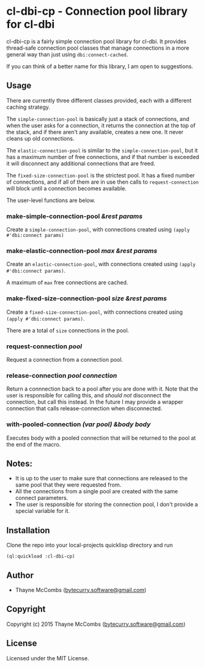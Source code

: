 # cl-dbi-cp - Connection pool library for cl-dbi

cl-dbi-cp is a fairly simple connection pool library for cl-dbi. It provides thread-safe
connection pool classes that manage connections in a more general way than just using
`dbi:connect-cached`.

If you can think of a better name for this library, I am open to suggestions.

## Usage

There are currently three different classes provided, each with a different
caching strategy.

The `simple-connection-pool` is basically just a stack of connections, and when
the user asks for a connection, it returns the connection at the top of the stack, and
if there aren't any available, creates a new one. It never cleans up old connections.

The `elastic-connection-pool` is similar to the `simple-connection-pool`, but it
has a maximum number of free connections, and if that number is exceeded it will
disconnect any additional connections that are freed.

The `fixed-size-connection-pool` is the strictest pool. It has a fixed number of
connections, and if all of them are in use then calls to `request-connection` will block
until a connection becomes available.

The user-level functions are below.

### **make-simple-connection-pool** _&rest params_

Create a `simple-connection-pool`, with connections created using `(apply #'dbi:connect params)`

### **make-elastic-connection-pool** _max &rest params_

Create an `elastic-connection-pool`, with connections created using `(apply #'dbi:connect params)`.

A maximum of `max` free connections are cached.

### **make-fixed-size-connection-pool** _size &rest params_

Create a `fixed-size-connection-pool`, with connections created using
`(apply #'dbi:connect params)`.

There are a total of `size` connections in the pool.

### **request-connection** _pool_

Request a connection from a connection pool.

### **release-connection** _pool connection_

Return a connnection back to a pool after you are done with it. Note that the user
is responsible for calling this, and _should not_ disconnect the connection, but call this
instead. In the future I may provide a wrapper connection that calls release-connection when
disconnected.

### **with-pooled-connection** _(var pool) &body body_

Executes body with a pooled connection that will be returned to the pool at the end of the
macro.

## Notes:

* It is up to the user to make sure that connections are released to the same pool that they were
requested from.
* All the connections from a single pool are created with the same connect parameters.
* The user is responsible for storing the connection pool, I don't provide a special variable for it.

## Installation

Clone the repo into your local-projects quicklisp directory and run

`(ql:quickload :cl-dbi-cp)`

## Author

* Thayne McCombs (bytecurry.software@gmail.com)

## Copyright

Copyright (c) 2015 Thayne McCombs (bytecurry.software@gmail.com)

## License

Licensed under the MIT License.
